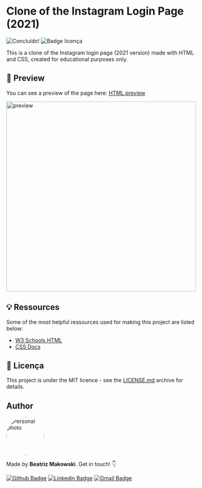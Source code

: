 # Clone of the Instagram Login Page (2021)
![Concluído!](http://img.shields.io/static/v1?label=STATUS&message=FINISHED&color=GREEN&style=for-the-badge?style=plastic&logo=appveyor) ![Badge licença](https://img.shields.io/github/license/beatrizmakowski/Desafio-Cagpemini-2022)

This is a clone of the Instagram login page (2021 version) made with HTML and CSS, created for educational purposes only.

## :eyes: Preview
You can see a preview of the page here: [HTML preview](https://htmlpreview.github.io/?https://github.com/beatrizmakowski/Instagram-Login-Page/blob/main/index.html)


<a href="#"> <img src="https://user-images.githubusercontent.com/86008015/158040404-d48a5337-95b9-4749-ad44-60289cae6092.JPG" height="500px" alt="preview"/> </a>


## 💡 Ressources

Some of the most helpful ressources used for making this project are listed below:

* [W3 Schools HTML](https://www.w3schools.com/html/)
* [CSS Docs](https://developer.mozilla.org/pt-BR/docs/Web/CSS)
 
## 📄 Licença

This project is under the MIT licence - see the [LICENSE.md](https://github.com/beatrizmakowski/Desafio-Cagpemini-2022/blob/main/LICENSE) archive for details.

## Author

<a href="https://github.com/beatrizmakowski"> <img style="border-radius: 50%" src="https://avatars.githubusercontent.com/u/86008015?v=4" width="100px;" alt="Personal photo"/> </a>

Made by **Beatriz Makowski**. Get in touch! 👇

[![Github Badge](https://img.shields.io/badge/-GitHub-black?style=flat-square&logo=Github&logoColor=white&link=https://github.com/beatrizmakowski)](https://github.com/beatrizmakowski)  [![Linkedin Badge](https://img.shields.io/badge/-LinkedIn-blue?style=flat-square&logo=Linkedin&logoColor=white&link=https://www.linkedin.com/in/beatriz-makowski/)](https://www.linkedin.com/in/beatriz-makowski/)  [![Gmail Badge](https://img.shields.io/badge/-Gmail-c14438?style=flat-square&logo=Gmail&logoColor=white&link=mailto:bemakow@gmail.com)](mailto:bemakow@gmail.com)
